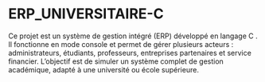 # ERP_UNIVERSITAIRE-C
Ce projet est un système de gestion intégré (ERP) développé en langage C . Il fonctionne en mode console et permet de gérer plusieurs acteurs : administrateurs, étudiants, professeurs, entreprises partenaires et service financier.  L’objectif est de simuler un système complet de gestion académique, adapté à une université ou école supérieure.
